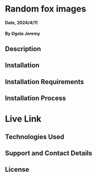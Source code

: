# Random fox images

#### Date, 2024/4/11

#### By **Ogola Jeremy**

## Description

## Installation

## Installation Requirements

## Installation Process

# Live Link

## Technologies Used


## Support and Contact Details

## License